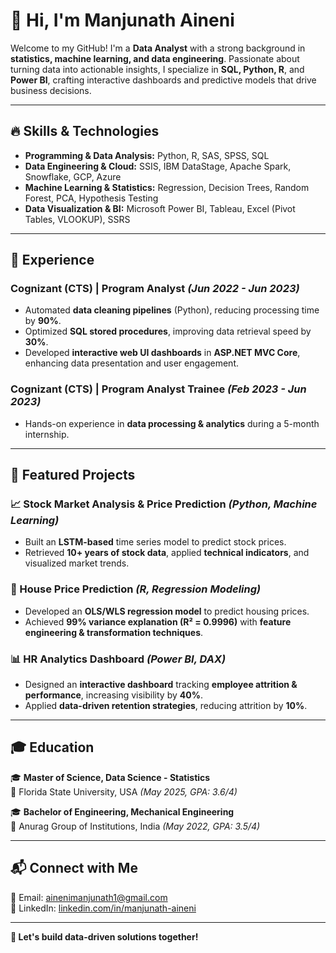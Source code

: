 # 👋 Hi, I'm Manjunath Aineni  


Welcome to my GitHub! I'm a **Data Analyst** with a strong background in **statistics, machine learning, and data engineering**. Passionate about turning data into actionable insights, I specialize in **SQL, Python, R**, and **Power BI**, crafting interactive dashboards and predictive models that drive business decisions.  

---

## 🔥 Skills & Technologies  

- **Programming & Data Analysis:** Python, R, SAS, SPSS, SQL  
- **Data Engineering & Cloud:** SSIS, IBM DataStage, Apache Spark, Snowflake, GCP, Azure  
- **Machine Learning & Statistics:** Regression, Decision Trees, Random Forest, PCA, Hypothesis Testing  
- **Data Visualization & BI:** Microsoft Power BI, Tableau, Excel (Pivot Tables, VLOOKUP), SSRS  

---

## 💼 Experience  

### **Cognizant (CTS) | Program Analyst** *(Jun 2022 - Jun 2023)*  
- Automated **data cleaning pipelines** (Python), reducing processing time by **90%**.  
- Optimized **SQL stored procedures**, improving data retrieval speed by **30%**.  
- Developed **interactive web UI dashboards** in **ASP.NET MVC Core**, enhancing data presentation and user engagement.  

### **Cognizant (CTS) | Program Analyst Trainee** *(Feb 2023 - Jun 2023)*  
- Hands-on experience in **data processing & analytics** during a 5-month internship.  

---

## 📌 Featured Projects  

### **📈 Stock Market Analysis & Price Prediction** *(Python, Machine Learning)*  
- Built an **LSTM-based** time series model to predict stock prices.  
- Retrieved **10+ years of stock data**, applied **technical indicators**, and visualized market trends.  

### **🏡 House Price Prediction** *(R, Regression Modeling)*  
- Developed an **OLS/WLS regression model** to predict housing prices.  
- Achieved **99% variance explanation (R² = 0.9996)** with **feature engineering & transformation techniques**.  

### **📊 HR Analytics Dashboard** *(Power BI, DAX)*  
- Designed an **interactive dashboard** tracking **employee attrition & performance**, increasing visibility by **40%**.  
- Applied **data-driven retention strategies**, reducing attrition by **10%**.  

---

## 🎓 Education  

🎓 **Master of Science, Data Science - Statistics**  
📍 Florida State University, USA *(May 2025, GPA: 3.6/4)*  

🎓 **Bachelor of Engineering, Mechanical Engineering**  
📍 Anurag Group of Institutions, India *(May 2022, GPA: 3.5/4)*  

---

## 📬 Connect with Me  

📧 Email: [ainenimanjunath1@gmail.com](mailto:ainenimanjunath1@gmail.com)  
💼 LinkedIn: [linkedin.com/in/manjunath-aineni](https://www.linkedin.com/in/manjunath-aineni/)  

---

**🚀 Let's build data-driven solutions together!**  
